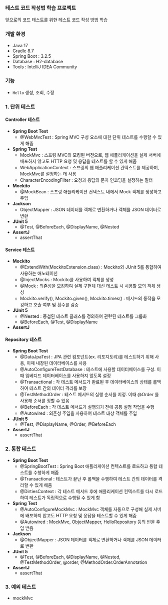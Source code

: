### 테스트 코드 작성법 학습 프로젝트
앞으로의 코드 테스트를 위한 테스트 코드 작성 방법 학습

### 개발 환경
- Java 17
- Gradle 8.7
- Spring Boot : 3.2.5
- Database : H2-database
- Tools : IntelliJ IDEA Community

### 기능
- `Hello` 생성, 조회, 수정

### 1. 단위 테스트
#### Controller 테스트
- **Spring Boot Test**
  - @WebMvcTest : Spring MVC 구성 요소에 대한 단위 테스트를 수행할 수 있게 해줌
- **Spring Test**
  - MockMvc : 스프링 MVC의 모킹된 버전으로, 웹 애플리케이션을 실제 서버에 배포하지 않고도 HTTP 요청 및 응답을 테스트를 할 수 있게 해줌
  - WebApplicationContext : 스프링의 웹 애플리케이션 컨텍스트를 제공하며, MockMvc를 설정하는 데 사용
  - CharacterEncodingFilter : 요청과 응답의 문자 인코딩을 설정하는 필터
- **Mockito**
  - @MockBean : 스프링 애플리케이션 컨텍스트 내에서 Mock 객체를 생성하고 주입
- **Jackson**
  - ObjectMapper : JSON 데이터를 객체로 변환하거나 객체를 JSON 데이터로 변환
- **JUnit 5**
  - @Test, @BeforeEach, @DisplayName, @Nested
- **AssertJ**
  - assertThat
#### Service 테스트
- **Mockito**
  - @ExtendWith(MockitoExtension.class) : Mockito와 JUnit 5를 통합하여 사용하는 애노테이션
  - @InjectMocks : Mockito를 사용하여 객체를 생성
  - @Mock : 의존성을 모킹하여 실제 구현체 대신 테스트 시 시용할 모의 객체 생성
  - Mockito.verify(), Mockito.given(), Mockito.times() : 메서드의 동작을 모킹하고 호출 여부 및 횟수를 검증
- **JUnit 5**
  - @Nested : 중첩된 테스트 클래스를 정의하여 관련된 테스트를 그룹화
  - @BeforeEach, @Test, @DisplayName
- **AssertJ**
#### Repository 테스트
- **Spring Boot Test**
  - @DataJpaTest : JPA 관련 컴포넌트(ex. 리포지토리)를 테스트하기 위해 사용, 이때 내장된 데이터베이스를 사용
  - @AutoConfigureTestDatabase : 테스트에 사용할 데이터베이스를 구성. 이때 임베디드 데이터베이스를 사용하지 않도록 설정
  - @Transactional : 각 테스트 메서드가 완료된 후 데이터베이스의 상태를 롤백하여 테스트 간의 데이터 격리를 보장
  - @TestMethodOrder : 테스트 메서드의 실행 순서를 지정. 이때 @Order 를 사용해 순서를 정할 수 있음
  - @BeforeEach : 각 테스트 메서드가 실행되기 전에 공통 설정 작업을 수행
  - @Autowired : 의존성 주입을 사용하여 테스트 대상 객체를 주입
- **JUnit 5**
  - @Test, @DisplayName, @Order, @BeforeEach
- **AssertJ**
  - assertThat

### 2. 통합 테스트
- **Spring Boot Test**
  - @SpringBootTest : Spring Boot 애플리케이션 컨텍스트를 로드하고 통합 테스트를 수행하게 해줌
  - @Transactional : 테스트가 끝난 후 롤백을 수행하여 테스트 간의 데이터를 격리할 수 있게 해줌
  - @DirtiesContext : 각 테스트 메서드 후에 애플리케이션 컨텍스트를 다시 로드하여 테스트가 독립적으로 수행될 수 있게 함
- **Spring Test**
  - @AutoConfigureMockMvc : MockMvc 객체를 자동으로 구성해 실제 서버에 배포하지 않고도 HTTP 요청 및 응답을 테스트할 수 있게 해줌
  - @Autowired : MockMvc, ObjectMapper, HelloRepository 등의 빈을 주입 받음
- **Jackson**
  - @ObjectMapper : JSON 데이터를 객체로 변환하거나 객체를 JSON 데이터로 변환
- **JUnit 5**
  - @Test, @BeforeEach, @DisplayName, @Nested, @TestMethodOrder, @order, @MethodOrder.OrderAnnotation
- **AssertJ**
  - assertThat

### 3. 예외 테스트
- mockMvc
